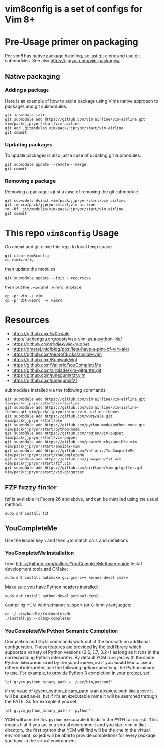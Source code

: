 # vim8config is a set of configs for Vim 8+

# Pre-Usage primer on packaging
Per vim8 has native package handling, se just git clone and use git submodules.
See also
https://jjpryor.com/vim-packages/

## Native packaging
### Adding a package

Here is an example of how to add a package using Vim’s native approach to packages and git submodules.
```
git submodule init
git submodule add https://github.com/vim-airline/vim-airline.git vim/pack/jjpryor/start/vim-airline
git add .gitmodules vim/pack/jjpryor/start/vim-airline
git commit
```

### Updating packages

To update packages is also just a case of updating git submodules.

```
git submodule update --remote --merge
git commit
```

### Removing a package

Removing a package is just a case of removing the git submodule.

```
git submodule deinit vim/pack/jjpryor/start/vim-airline
git rm vim/pack/jjpryor/start/vim-airline
rm -Rf .git/modules/vim/pack/jjpryor/start/vim-airline
git commit
```

# This repo `vim8config` Usage

Go ahead and git clone this repo to local temp space
```
git clone vim8config
cd vim8config
```

then update the modules
```
git submodule update --init --recursive
```

then put the `.vim` and `.vimrc. in place
```
cp -pr vim ~/.vim
cp -pr dot-vimrc  ~/.vimrc
```


# Resources
+ https://github.com/w0rp/ale
+ http://liuchengxu.org/posts/use-vim-as-a-python-ide/
+ https://github.com/rodjek/vim-puppet
+ https://dmerej.info/blog/post/lets-have-a-pint-of-vim-ale/
+ https://github.com/pearofducks/ansible-vim
+ https://github.com/Kuniwak/vint
+ https://github.com/Valloric/YouCompleteMe
+ https://github.com/airblade/vim-gitgutter.git
+ https://github.com/junegunn/fzf.vim
+ https://github.com/junegunn/fzf


submodules installed via the following commands
```
git submodule add https://github.com/vim-airline/vim-airline.git vim/pack/jjpryor/start/vim-airline
git submodule add https://github.com/vim-airline/vim-airline-themes.git vim/pack/jjpryor/start/vim-airline-themes
git submodule add https://github.com/w0rp/ale.git vim/pack/jjpryor/start/ale
git submodule add https://github.com/python-mode/python-mode.git vim/pack/jjpryor/start/python-mode
git submodule add https://github.com/rodjek/vim-puppet vim/pack/jjpryor/start/vim-puppet
git submodule add https://github.com/pearofducks/ansible-vim vim/pack/jjpryor/start/ansible-vim
git submodule add https://github.com/Valloric/YouCompleteMe vim/pack/jjpryor/start/YouCompleteMe
git submodule add https://github.com/junegunn/fzf.vim vim/pack/jjpryor/start/fzf.vim
git submodule add https://github.com/airblade/vim-gitgutter.git vim/pack/jjpryor/start/vim-gitgutter
```

## FZF fuzzy finder
fzf is available in Fedora 26 and above, and can be installed using the usual method:
```
sudo dnf install fzf
```
## YouCompleteMe
Use the leader key `\` and then `g` to match calls and defintions

### YouCompleteMe Installation
from https://github.com/Valloric/YouCompleteMe#user-guide
Install development tools and CMake:
```
sudo dnf install automake gcc gcc-c++ kernel-devel cmake
```
Make sure you have Python headers installed:
```
sudo dnf install python-devel python3-devel
```
Compiling YCM with semantic support for C-family languages:
```
cd ~/.vim/bundle/YouCompleteMe
./install.py --clang-completer
```

### YouCompleteMe Python Semantic Completion

Completion and GoTo commands work out of the box with no additional configuration. Those features are provided by the jedi library which supports a variety of Python versions (2.6, 2.7, 3.2+) as long as it runs in the corresponding Python interpreter. By default YCM runs jedi with the same Python interpreter used by the ycmd server, so if you would like to use a different interpreter, use the following option specifying the Python binary to use. For example, to provide Python 3 completion in your project, set:
```
let g:ycm_python_binary_path = '/usr/bin/python3'
```
If the value of g:ycm_python_binary_path is an absolute path like above it will be used as-is, but if it's an executable name it will be searched through the PATH. So for example if you set:
```
let g:ycm_python_binary_path = 'python'
```
YCM will use the first `python` executable it finds in the PATH to run jedi. This means that if you are in a virtual environment and you start vim in that directory, the first python that YCM will find will be the one in the virtual environment, so jedi will be able to provide completions for every package you have in the virtual environment.

